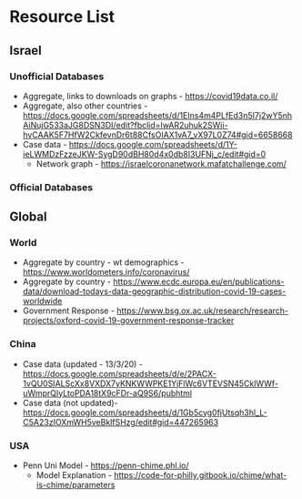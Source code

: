 # Resource List

## Israel
### Unofficial Databases
* Aggregate, links to downloads on graphs - https://covid19data.co.il/
* Aggregate, also other countries - https://docs.google.com/spreadsheets/d/1EIns4m4PLfEd3n5I7j2wY5nhAiNujG533aJG8DSN3DI/edit?fbclid=IwAR2uhuk2SWii-hvCAAK5F7HfW2CkfevnDr6t88CfsOIAX1vA7_vX97L0Z74#gid=6658668
* Case data - https://docs.google.com/spreadsheets/d/1Y-ieLWMDzFzzeJKW-SygD90dBH80d4x0db8I3UFNj_c/edit#gid=0
    * Network graph -  https://israelcoronanetwork.mafatchallenge.com/
    
### Official Databases

## Global
### World
* Aggregate by country - wt demographics - https://www.worldometers.info/coronavirus/
* Aggregate by country - https://www.ecdc.europa.eu/en/publications-data/download-todays-data-geographic-distribution-covid-19-cases-worldwide
* Government Response - https://www.bsg.ox.ac.uk/research/research-projects/oxford-covid-19-government-response-tracker
### China
* Case data (updated - 13/3/20) - https://docs.google.com/spreadsheets/d/e/2PACX-1vQU0SIALScXx8VXDX7yKNKWWPKE1YjFlWc6VTEVSN45CklWWf-uWmprQIyLtoPDA18tX9cFDr-aQ9S6/pubhtml
* Case data (not updated)- https://docs.google.com/spreadsheets/d/1Gb5cyg0fjUtsqh3hl_L-C5A23zIOXmWH5veBklfSHzg/edit#gid=447265963
### USA
* Penn Uni Model - https://penn-chime.phl.io/
    * Model Explanation -  https://code-for-philly.gitbook.io/chime/what-is-chime/parameters